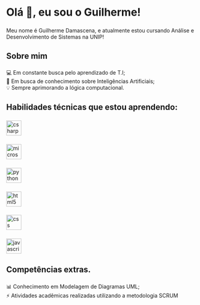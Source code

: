 <h1 align="left">Olá 👋, eu sou o Guilherme!</h1>

###

<p align="left">Meu nome é Guilherme Damascena, e atualmente estou cursando Análise e Desenvolvimento de Sistemas na UNIP!</p>

###

<h2 align="left">Sobre mim</h2>

###

<p align="left">💻 Em constante busca pelo aprendizado de T.I;<br>🤖 Em busca de conhecimento sobre Inteligências Artificiais;<br>💡 Sempre aprimorando a lógica computacional.</p>

###

<h2 align="left">Habilidades técnicas que estou aprendendo:</h2>

###

<div align="left">
  <img src="https://cdn.jsdelivr.net/gh/devicons/devicon/icons/csharp/csharp-original.svg" height="40" alt="csharp logo"  />
</div>

###

<div align="left">
  <img src="https://img.shields.io/badge/Microsoft SQL Server-CC2927?logo=microsoftsqlserver&logoColor=white&style=for-the-badge" height="40" alt="microsoftsqlserver logo"  />
</div>

###

<div align="left">
  <img src="https://img.shields.io/badge/Python-3776AB?logo=python&logoColor=white&style=for-the-badge" height="40" alt="python logo"  />
</div>

###

<div align="left">
  <img src="https://img.shields.io/badge/HTML5-E34F26?logo=html5&logoColor=white&style=for-the-badge" height="40" alt="html5 logo"  />
</div>

###

<div align="left">
  <img src="https://img.shields.io/badge/CSS-1572B6?logo=css&logoColor=white&style=for-the-badge" height="40" alt="css logo"  />
</div>

###

<div align="left">
  <img src="https://img.shields.io/badge/JavaScript-F7DF1E?logo=javascript&logoColor=black&style=for-the-badge" height="40" alt="javascript logo"  />
</div>

###

<h2 align="left">Competências extras.</h2>

###

<p align="left">📊 Conhecimento em Modelagem de Diagramas UML;<br>⚡ Atividades acadêmicas realizadas utilizando a metodologia SCRUM</p>

###
